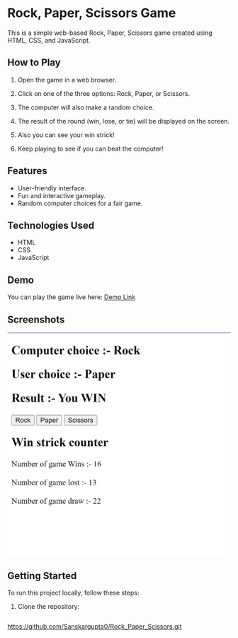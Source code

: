 # Rock, Paper, Scissors Game

This is a simple web-based Rock, Paper, Scissors game created using HTML, CSS, and JavaScript.

## How to Play

1. Open the game in a web browser.

2. Click on one of the three options: Rock, Paper, or Scissors.

3. The computer will also make a random choice.

4. The result of the round (win, lose, or tie) will be displayed on the screen.

5. Also you can see your win strick!

6. Keep playing to see if you can beat the computer!

## Features




- User-friendly interface.
- Fun and interactive gameplay.
- Random computer choices for a fair game.

## Technologies Used

- HTML
- CSS
- JavaScript

## Demo

You can play the game live here: [Demo Link](#)

## Screenshots

![Game Screenshot](screenshot.png)

## Getting Started

To run this project locally, follow these steps:

1. Clone the repository:

   ```bash
  https://github.com/Sanskargupta0/Rock_Paper_Scissors.git
